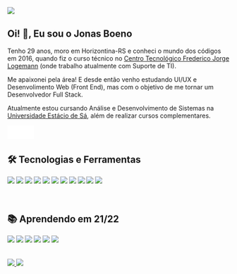 ![](https://komarev.com/ghpvc/?username=jmboeno&color=4caf50)

## Oi! 👋, Eu sou o Jonas Boeno

Tenho 29 anos, moro em Horizontina-RS e conheci o mundo dos códigos em 2016, quando fiz o curso técnico no [Centro Tecnológico Frederico Jorge Logemann](https://www.cfjl.com.br/) (onde trabalho atualmente  com Suporte de TI).

Me apaixonei pela área!
E desde então venho estudando UI/UX e Desenvolimento Web (Front End), mas com o objetivo de me tornar um Desenvolvedor Full Stack.

Atualmente estou cursando Análise e Desenvolvimento de Sistemas na [Universidade Estácio de Sá](https://estacio.br/), além de realizar cursos complementares.


<p dir="auto">
<a href="https://www.instagram.com/jmboeno" rel="nofollow"><img align="left" alt="Instagram" width="30px" src="https://github.com/Aakarsh-B/trying-repos/raw/master/insta.svg">
</a>
<a href="https://www.linkedin.com/in/jmboeno" rel="nofollow"><img align="left" alt="LinkedIn" width="30px" src="https://github.com/Aakarsh-B/trying-repos/raw/master/linkedin.svg">
</a>
</p>

<br>
<br>

## 🛠 Tecnologias e Ferramentas
<div dir="auto">
<img src="https://cdn.jsdelivr.net/gh/devicons/devicon/icons/html5/html5-original.svg" width="40"/>       
<img src="https://cdn.jsdelivr.net/gh/devicons/devicon/icons/css3/css3-plain.svg"  width="40"/>        
<img src="https://cdn.jsdelivr.net/gh/devicons/devicon/icons/javascript/javascript-original.svg" width="40"/>
<img src="https://cdn.jsdelivr.net/gh/devicons/devicon/icons/jquery/jquery-original.svg" width="40"/>
<img src="https://cdn.jsdelivr.net/gh/devicons/devicon/icons/php/php-plain.svg" width="40"/>
<img src="https://cdn.jsdelivr.net/gh/devicons/devicon/icons/bootstrap/bootstrap-original.svg" width="40"/>       
<img src="https://cdn.jsdelivr.net/gh/devicons/devicon/icons/mysql/mysql-original.svg" width="40"/>         
<img src="https://cdn.jsdelivr.net/gh/devicons/devicon/icons/github/github-original.svg" width="40"/>
<img src="https://cdn.jsdelivr.net/gh/devicons/devicon/icons/git/git-original.svg" width="40"/>
<img src="https://cdn.jsdelivr.net/gh/devicons/devicon/icons/markdown/markdown-original.svg" width="40"/>
<img src="https://cdn.jsdelivr.net/gh/devicons/devicon/icons/vscode/vscode-original.svg" width="40"/>
</div>   

<br>
<br>

## 📚 Aprendendo em 21/22
<div dir="auto">   
<img src="https://cdn.jsdelivr.net/gh/devicons/devicon/icons/react/react-original.svg" width="40"/>
<img src="https://cdn.jsdelivr.net/gh/devicons/devicon/icons/redux/redux-original.svg" width="40"/>
<img src="https://cdn.jsdelivr.net/gh/devicons/devicon/icons/jest/jest-plain.svg" width="40"/>
<img src="https://cdn.jsdelivr.net/gh/devicons/devicon/icons/python/python-original.svg" width="40"/>       
<img src="https://cdn.jsdelivr.net/gh/devicons/devicon/icons/postgresql/postgresql-plain.svg" width="40"/>
<img src="https://cdn.jsdelivr.net/gh/devicons/devicon/icons/linux/linux-original.svg"  width="40"/>
</div>

<br>
<br>

<div dir="auto">
<a href="https://github.com/jmboeno">
<img height="180em" src="https://github-readme-stats.vercel.app/api/top-langs/?username=jmboeno&layout=compact&theme=dark&langs_count=7"/>
<img height="180em" src="https://github-readme-stats.vercel.app/api?username=jmboeno&show_icons=true&theme=dark&include_all_commits=true&count_private=true"/>
</a>
</div>
